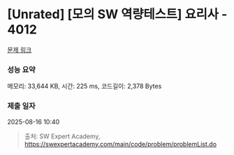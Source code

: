 # [Unrated] [모의 SW 역량테스트] 요리사 - 4012 

[문제 링크](https://swexpertacademy.com/main/code/problem/problemDetail.do?contestProbId=AWIeUtVakTMDFAVH) 

### 성능 요약

메모리: 33,644 KB, 시간: 225 ms, 코드길이: 2,378 Bytes

### 제출 일자

2025-08-16 10:40



> 출처: SW Expert Academy, https://swexpertacademy.com/main/code/problem/problemList.do